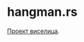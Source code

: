 # hangman.rs

[Проект виселица](https://zhukovsd.github.io/java-backend-learning-course/Projects/Hangman/).
